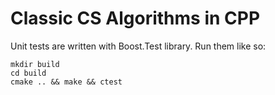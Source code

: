 # Classic CS Algorithms in CPP

Unit tests are written with Boost.Test library. Run them like so:

```
mkdir build
cd build
cmake .. && make && ctest
```
